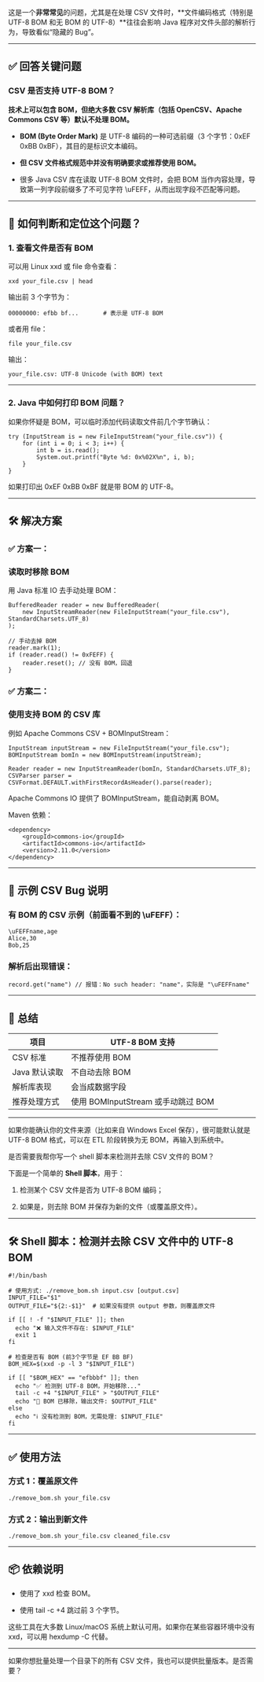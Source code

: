 这是一个**非常常见**的问题，尤其是在处理 CSV 文件时，**文件编码格式（特别是 UTF-8 BOM 和无 BOM 的 UTF-8）**往往会影响 Java 程序对文件头部的解析行为，导致看似“隐藏的 Bug”。

---

## **✅ 回答关键问题**

  

### **CSV 是否支持 UTF-8 BOM？**

  

**技术上可以包含 BOM，但绝大多数 CSV 解析库（包括 OpenCSV、Apache Commons CSV 等）默认不处理 BOM。**

- **BOM (Byte Order Mark)** 是 UTF-8 编码的一种可选前缀（3 个字节：0xEF 0xBB 0xBF），其目的是标识文本编码。
    
- **但 CSV 文件格式规范中并没有明确要求或推荐使用 BOM。**
    
- 很多 Java CSV 库在读取 UTF-8 BOM 文件时，会把 BOM 当作内容处理，导致第一列字段前缀多了不可见字符 \uFEFF，从而出现字段不匹配等问题。
    

---

## **🧭 如何判断和定位这个问题？**

  

### **1. 查看文件是否有 BOM**

  

可以用 Linux xxd 或 file 命令查看：

```
xxd your_file.csv | head
```

输出前 3 个字节为：

```
00000000: efbb bf...       # 表示是 UTF-8 BOM
```

或者用 file：

```
file your_file.csv
```

输出：

```
your_file.csv: UTF-8 Unicode (with BOM) text
```

---

### **2. Java 中如何打印 BOM 问题？**

  

如果你怀疑是 BOM，可以临时添加代码读取文件前几个字节确认：

```
try (InputStream is = new FileInputStream("your_file.csv")) {
    for (int i = 0; i < 3; i++) {
        int b = is.read();
        System.out.printf("Byte %d: 0x%02X%n", i, b);
    }
}
```

如果打印出 0xEF 0xBB 0xBF 就是带 BOM 的 UTF-8。

---

## **🛠️ 解决方案**

  

### **✅ 方案一：**

### **读取时移除 BOM**

  

用 Java 标准 IO 去手动处理 BOM：

```
BufferedReader reader = new BufferedReader(
    new InputStreamReader(new FileInputStream("your_file.csv"), StandardCharsets.UTF_8)
);

// 手动去掉 BOM
reader.mark(1);
if (reader.read() != 0xFEFF) {
    reader.reset(); // 没有 BOM，回退
}
```

### **✅ 方案二：**

### **使用支持 BOM 的 CSV 库**

  

例如 Apache Commons CSV + BOMInputStream：

```
InputStream inputStream = new FileInputStream("your_file.csv");
BOMInputStream bomIn = new BOMInputStream(inputStream);

Reader reader = new InputStreamReader(bomIn, StandardCharsets.UTF_8);
CSVParser parser = CSVFormat.DEFAULT.withFirstRecordAsHeader().parse(reader);
```

Apache Commons IO 提供了 BOMInputStream，能自动剥离 BOM。

  

Maven 依赖：

```
<dependency>
    <groupId>commons-io</groupId>
    <artifactId>commons-io</artifactId>
    <version>2.11.0</version>
</dependency>
```

---

## **🧪 示例 CSV Bug 说明**

  

### 有 BOM 的 CSV 示例（前面看不到的 \uFEFF）：
```
\uFEFFname,age
Alice,30
Bob,25
```

### **解析后出现错误：**

```
record.get("name") // 报错：No such header: "name"，实际是 "\uFEFFname"
```

---

## **🧩 总结**

|**项目**|**UTF-8 BOM 支持**|
|---|---|
|CSV 标准|不推荐使用 BOM|
|Java 默认读取|不自动去除 BOM|
|解析库表现|会当成数据字段|
|推荐处理方式|使用 BOMInputStream 或手动跳过 BOM|

---

如果你能确认你的文件来源（比如来自 Windows Excel 保存），很可能默认就是 UTF-8 BOM 格式，可以在 ETL 阶段转换为无 BOM，再输入到系统中。

  

是否需要我帮你写一个 shell 脚本来检测并去除 CSV 文件的 BOM？


下面是一个简单的 **Shell 脚本**，用于：

1. 检测某个 CSV 文件是否为 UTF-8 BOM 编码；
    
2. 如果是，则去除 BOM 并保存为新的文件（或覆盖原文件）。
    

---

## **🛠️ Shell 脚本：检测并去除 CSV 文件中的 UTF-8 BOM**

```
#!/bin/bash

# 使用方式: ./remove_bom.sh input.csv [output.csv]
INPUT_FILE="$1"
OUTPUT_FILE="${2:-$1}"  # 如果没有提供 output 参数，则覆盖原文件

if [[ ! -f "$INPUT_FILE" ]]; then
  echo "❌ 输入文件不存在: $INPUT_FILE"
  exit 1
fi

# 检查是否有 BOM (前3个字节是 EF BB BF)
BOM_HEX=$(xxd -p -l 3 "$INPUT_FILE")

if [[ "$BOM_HEX" == "efbbbf" ]]; then
  echo "✅ 检测到 UTF-8 BOM，开始移除..."
  tail -c +4 "$INPUT_FILE" > "$OUTPUT_FILE"
  echo "🎉 BOM 已移除，输出文件: $OUTPUT_FILE"
else
  echo "ℹ️ 没有检测到 BOM，无需处理: $INPUT_FILE"
fi
```

---

## **✅ 使用方法**

  

### **方式 1：覆盖原文件**

```
./remove_bom.sh your_file.csv
```

### **方式 2：输出到新文件**

```
./remove_bom.sh your_file.csv cleaned_file.csv
```

---

## **📦 依赖说明**

- 使用了 xxd 检查 BOM。
    
- 使用 tail -c +4 跳过前 3 个字节。
    

  

这些工具在大多数 Linux/macOS 系统上默认可用。如果你在某些容器环境中没有 xxd，可以用 hexdump -C 代替。

---

如果你想批量处理一个目录下的所有 CSV 文件，我也可以提供批量版本。是否需要？